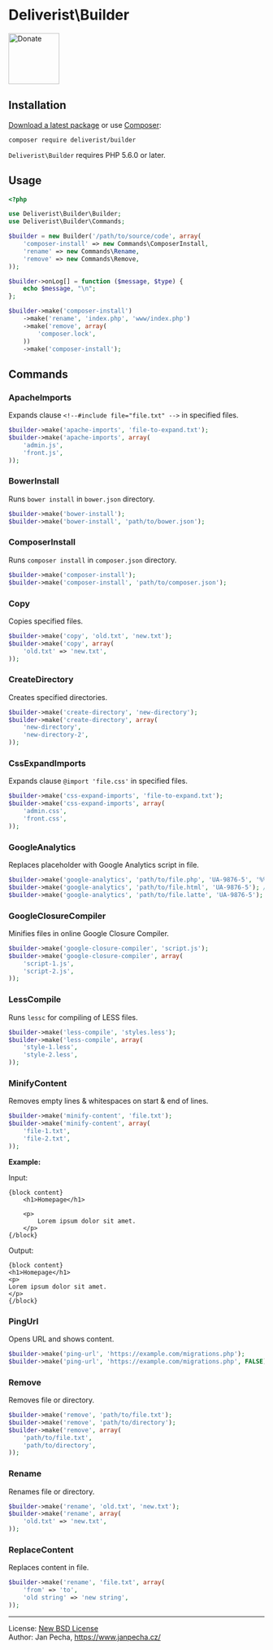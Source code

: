 
# Deliverist\Builder

<a href="https://www.janpecha.cz/donate/"><img src="https://buymecoffee.intm.org/img/donate-banner.v1.svg" alt="Donate" height="100"></a>

## Installation

[Download a latest package](https://github.com/deliverist/builder/releases) or use [Composer](http://getcomposer.org/):

```
composer require deliverist/builder
```

`Deliverist\Builder` requires PHP 5.6.0 or later.

## Usage

``` php
<?php

use Deliverist\Builder\Builder;
use Deliverist\Builder\Commands;

$builder = new Builder('/path/to/source/code', array(
	'composer-install' => new Commands\ComposerInstall,
	'rename' => new Commands\Rename,
	'remove' => new Commands\Remove,
));

$builder->onLog[] = function ($message, $type) {
	echo $message, "\n";
};

$builder->make('composer-install')
	->make('rename', 'index.php', 'www/index.php')
	->make('remove', array(
		'composer.lock',
	))
	->make('composer-install');

```


## Commands

### ApacheImports

Expands clause `<!--#include file="file.txt" -->` in specified files.

``` php
$builder->make('apache-imports', 'file-to-expand.txt');
$builder->make('apache-imports', array(
	'admin.js',
	'front.js',
));
```


### BowerInstall

Runs `bower install` in `bower.json` directory.

``` php
$builder->make('bower-install');
$builder->make('bower-install', 'path/to/bower.json');
```


### ComposerInstall

Runs `composer install` in `composer.json` directory.

``` php
$builder->make('composer-install');
$builder->make('composer-install', 'path/to/composer.json');
```


### Copy

Copies specified files.

``` php
$builder->make('copy', 'old.txt', 'new.txt');
$builder->make('copy', array(
	'old.txt' => 'new.txt',
));
```


### CreateDirectory

Creates specified directories.

``` php
$builder->make('create-directory', 'new-directory');
$builder->make('create-directory', array(
	'new-directory',
	'new-directory-2',
));
```


### CssExpandImports

Expands clause `@import 'file.css'` in specified files.

``` php
$builder->make('css-expand-imports', 'file-to-expand.txt');
$builder->make('css-expand-imports', array(
	'admin.css',
	'front.css',
));
```


### GoogleAnalytics

Replaces placeholder with Google Analytics script in file.

``` php
$builder->make('google-analytics', 'path/to/file.php', 'UA-9876-5', '%% GA %%'); // replaces placeholder '%% GA %%' in file
$builder->make('google-analytics', 'path/to/file.html', 'UA-9876-5'); // uses placeholder '<!-- GA -->' in file
$builder->make('google-analytics', 'path/to/file.latte', 'UA-9876-5'); // uses placeholder {* GA *} in file
```


### GoogleClosureCompiler

Minifies files in online Google Closure Compiler.

``` php
$builder->make('google-closure-compiler', 'script.js');
$builder->make('google-closure-compiler', array(
	'script-1.js',
	'script-2.js',
));
```


### LessCompile

Runs `lessc` for compiling of LESS files.

``` php
$builder->make('less-compile', 'styles.less');
$builder->make('less-compile', array(
	'style-1.less',
	'style-2.less',
));
```


### MinifyContent

Removes empty lines & whitespaces on start & end of lines.

``` php
$builder->make('minify-content', 'file.txt');
$builder->make('minify-content', array(
	'file-1.txt',
	'file-2.txt',
));
```

**Example:**

Input:

```
{block content}
	<h1>Homepage</h1>

	<p>
		Lorem ipsum dolor sit amet.
	</p>
{/block}
```

Output:

```
{block content}
<h1>Homepage</h1>
<p>
Lorem ipsum dolor sit amet.
</p>
{/block}
```


### PingUrl

Opens URL and shows content.

``` php
$builder->make('ping-url', 'https://example.com/migrations.php');
$builder->make('ping-url', 'https://example.com/migrations.php', FALSE); // disable SSL validation
```


### Remove

Removes file or directory.

``` php
$builder->make('remove', 'path/to/file.txt');
$builder->make('remove', 'path/to/directory');
$builder->make('remove', array(
	'path/to/file.txt',
	'path/to/directory',
));
```


### Rename

Renames file or directory.

``` php
$builder->make('rename', 'old.txt', 'new.txt');
$builder->make('rename', array(
	'old.txt' => 'new.txt',
));
```


### ReplaceContent

Replaces content in file.

``` php
$builder->make('rename', 'file.txt', array(
	'from' => 'to',
	'old string' => 'new string',
));
```

------------------------------

License: [New BSD License](license.md)
<br>Author: Jan Pecha, https://www.janpecha.cz/

